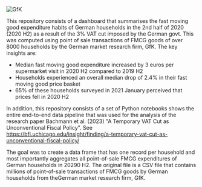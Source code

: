 ![GfK](https://github.com/satyajitdutt-data/Consumer-spending-price-change-data-analysis/assets/144555009/df358bd1-c148-45e8-ba29-132202a63da7)

This repository consists of a dashboard that summarises the fast moving good expenditure habits of German households in the 2nd half of 2020 (2020 H2) as a result of the 3% VAT cut imposed by the German govt. This was computed using point of sale transactions of FMCG goods of over 8000 households by the German market research firm, GfK. The key insights are: 
- Median fast moving good expenditure increased by 3 euros per supermarket visit in 2020 H2 compared to 2019 H2 
- Households experienced an overall median drop of 2.4% in their fast moving good price basket
- 65% of these households surveyed in 2021 January perceived that prices fell in 2020 H2 

In addition, this repository consists of a set of Python notebooks shows the entire end-to-end data pipeline that was used for the analysis of the research paper Bachmann et al. (2023) "A Temporary VAT Cut as Unconventional Fiscal Policy". 
See https://bfi.uchicago.edu/insight/finding/a-temporary-vat-cut-as-unconventional-fiscal-policy/ 

The goal was to create a data frame that has one record per household and most importantly aggregates all point-of-sale FMCG expenditures of German households in 20290 H2. The original file is a CSV file that contains millions of point-of-sale transactions of FMCG goods by German households from theGerman market research firm, GfK. 

